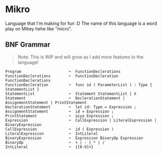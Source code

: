 # Mikro

Language that I'm making for fun :D The name of this language is a word play on Mikey hehe like "micro".

## BNF Grammar

> Note: This is WIP and will grow as I add more features to the language!

```
Program                     ➞  FunctionDeclerations
FunctionDeclerations        ➞  FunctionDecleration FunctionDeclerations
FunctionDecleration         ➞  func id ( ParameterList ) : Type { StatementList }
StatementList               ➞  Statement StatementList | λ
Statement                   ➞  DeclerationStatement | AssignmentStatement | PrintStatement
DeclerationStatement        ➞  let id: Type = Expression ;
AssignmentStatement         ➞  id = Expression ;
PrintStatement              ➞  aiya Expression ;
Expression                  ➞  CallExpression | LiteralExpression | BinaryExpression
CallExpression              ➞  id ( Expression )
LiteralExpression           ➞  IntLiteral
BinaryExpression            ➞  Expression BinaryOp Expression
BinaryOp                    ➞  + | - | * | /
IntLiteral                  ➞  {[0-9]+}
```

